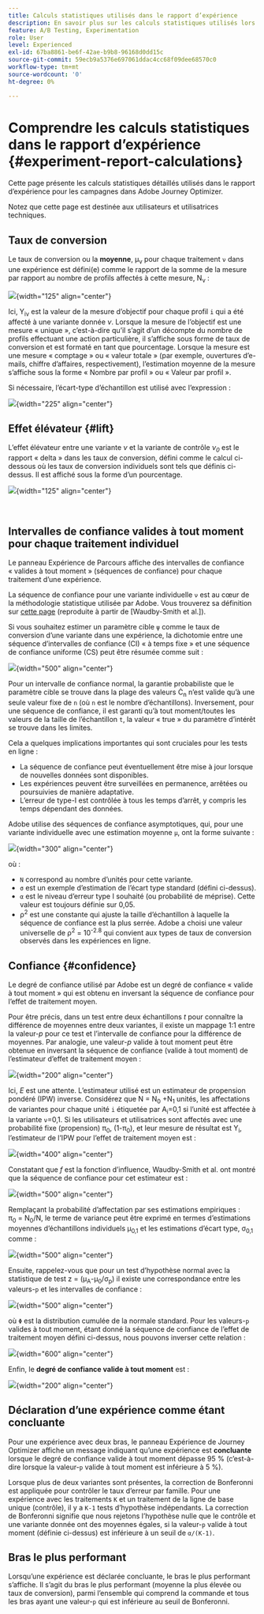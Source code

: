 ```yaml
---
title: Calculs statistiques utilisés dans le rapport d’expérience
description: En savoir plus sur les calculs statistiques utilisés lors de l’exécution de rapports d’expérience
feature: A/B Testing, Experimentation
role: User
level: Experienced
exl-id: 67ba8861-be6f-42ae-b9b8-96168d0dd15c
source-git-commit: 59ecb9a5376e697061ddac4cc68f09dee68570c0
workflow-type: tm+mt
source-wordcount: '0'
ht-degree: 0%

---
```


# Comprendre les calculs statistiques dans le rapport d’expérience {#experiment-report-calculations}

Cette page présente les calculs statistiques détaillés utilisés dans le rapport d’expérience pour les campagnes dans Adobe Journey Optimizer.

Notez que cette page est destinée aux utilisateurs et utilisatrices techniques.

## Taux de conversion

Le taux de conversion ou la **moyenne**, μ<sub>ν</sub> pour chaque traitement `ν` dans une expérience est défini(e) comme le rapport de la somme de la mesure par rapport au nombre de profils affectés à cette mesure, N<sub>ν</sub> :

![](assets/statistical_1.png){width="125" align="center"}

Ici, Y<sub>iν</sub> est la valeur de la mesure d’objectif pour chaque profil `i` qui a été affecté à une variante donnée *ν*. Lorsque la mesure de l’objectif est une mesure « unique », c’est-à-dire qu’il s’agit d’un décompte du nombre de profils effectuant une action particulière, il s’affiche sous forme de taux de conversion et est formaté en tant que pourcentage. Lorsque la mesure est une mesure « comptage » ou « valeur totale » (par exemple, ouvertures d’e-mails, chiffre d’affaires, respectivement), l’estimation moyenne de la mesure s’affiche sous la forme « Nombre par profil » ou « Valeur par profil ».

Si nécessaire, l’écart-type d’échantillon est utilisé avec l’expression :

![](assets/statistical_2.png){width="225" align="center"}

## Effet élévateur {#lift}

L’effet élévateur entre une variante *ν* et la variante de contrôle *ν<sub>0</sub>* est le rapport « delta » dans les taux de conversion, défini comme le calcul ci-dessous où les taux de conversion individuels sont tels que définis ci-dessus. Il est affiché sous la forme d’un pourcentage.

![](assets/statistical_3.png){width="125" align="center"}

</br>

## Intervalles de confiance valides à tout moment pour chaque traitement individuel

Le panneau Expérience de Parcours affiche des intervalles de confiance « valides à tout moment » (séquences de confiance) pour chaque traitement d’une expérience.

La séquence de confiance pour une variante individuelle `ν` est au cœur de la méthodologie statistique utilisée par Adobe. Vous trouverez sa définition sur [cette page](https://doi.org/10.48550/arXiv.2103.06476) (reproduite à partir de [Waudby-Smith et al.]).

Si vous souhaitez estimer un paramètre cible `ψ` comme le taux de conversion d’une variante dans une expérience, la dichotomie entre une séquence d’intervalles de confiance (CI) « à temps fixe » et une séquence de confiance uniforme (CS) peut être résumée comme suit :

![](assets/statistical_4.png){width="500" align="center"}

Pour un intervalle de confiance normal, la garantie probabiliste que le paramètre cible se trouve dans la plage des valeurs Ċ<sub>n</sub> n’est valide qu’à une seule valeur fixe de `n` (où `n` est le nombre d’échantillons). Inversement, pour une séquence de confiance, il est garanti qu’à tout moment/toutes les valeurs de la taille de l’échantillon `t`, la valeur « true » du paramètre d’intérêt se trouve dans les limites.

Cela a quelques implications importantes qui sont cruciales pour les tests en ligne :

* La séquence de confiance peut éventuellement être mise à jour lorsque de nouvelles données sont disponibles.
* Les expériences peuvent être surveillées en permanence, arrêtées ou poursuivies de manière adaptative.
* L’erreur de type-I est contrôlée à tous les temps d’arrêt, y compris les temps dépendant des données.

Adobe utilise des séquences de confiance asymptotiques, qui, pour une variante individuelle avec une estimation moyenne `μ`, ont la forme suivante :

![](assets/statistical_5.png){width="300" align="center"}

où :

* `N` correspond au nombre d’unités pour cette variante.
* `σ` est un exemple d’estimation de l’écart type standard (défini ci-dessus).
* `α` est le niveau d’erreur type I souhaité (ou probabilité de méprise). Cette valeur est toujours définie sur 0,05.
* ρ<sup>2</sup> est une constante qui ajuste la taille d’échantillon à laquelle la séquence de confiance est la plus serrée. Adobe a choisi une valeur universelle de ρ<sup>2</sup> = 10<sup>-2.8</sup> qui convient aux types de taux de conversion observés dans les expériences en ligne.

## Confiance {#confidence}

Le degré de confiance utilisé par Adobe est un degré de confiance « valide à tout moment » qui est obtenu en inversant la séquence de confiance pour l’effet de traitement moyen.

Pour être précis, dans un test entre deux échantillons *t* pour connaître la différence de moyennes entre deux variantes, il existe un mappage 1:1 entre la valeur-*p* pour ce test et l’intervalle de confiance pour la différence de moyennes. Par analogie, une valeur-*p* valide à tout moment peut être obtenue en inversant la séquence de confiance (valide à tout moment) de l’estimateur d’effet de traitement moyen :

![](assets/statistical_6.png){width="200" align="center"}

Ici, *E* est une attente. L’estimateur utilisé est un estimateur de propension pondéré (IPW) inverse. Considérez que N = N<sub>0</sub> +N<sub>1</sub> unités, les affectations de variantes pour chaque unité `i` étiquetée par A<sub>i</sub>=0,1 si l’unité est affectée à la variante `ν`=0,1. Si les utilisateurs et utilisatrices sont affectés avec une probabilité fixe (propension) π<sub>0</sub>, (1-π<sub>0</sub>), et leur mesure de résultat est Y<sub>i</sub>, l’estimateur de l’IPW pour l’effet de traitement moyen est :

![](assets/statistical_12.png){width="400" align="center"}

Constatant que *f* est la fonction d’influence, Waudby-Smith et al. ont montré que la séquence de confiance pour cet estimateur est :

![](assets/statistical_7.png){width="500" align="center"}

Remplaçant la probabilité d’affectation par ses estimations empiriques : π<sub>0</sub> = N<sub>0</sub>/N, le terme de variance peut être exprimé en termes d’estimations moyennes d’échantillons individuels μ<sub>0,1</sub> et les estimations d’écart type, σ<sub>0,1</sub> comme :

![](assets/statistical_8.png){width="500" align="center"}

Ensuite, rappelez-vous que pour un test d’hypothèse normal avec la statistique de test z = (μ<sub>A</sub>-μ<sub>0</sub>/σ<sub>p</sub>) il existe une correspondance entre les valeurs-`p` et les intervalles de confiance :

![](assets/statistical_9.png){width="500" align="center"}

où `Φ` est la distribution cumulée de la normale standard. Pour les valeurs-`p` valides à tout moment, étant donné la séquence de confiance de l’effet de traitement moyen défini ci-dessus, nous pouvons inverser cette relation :

![](assets/statistical_10.png){width="600" align="center"}

Enfin, le **degré de confiance valide à tout moment** est :

![](assets/statistical_11.png){width="200" align="center"}

## Déclaration d’une expérience comme étant concluante

Pour une expérience avec deux bras, le panneau Expérience de Journey Optimizer affiche un message indiquant qu’une expérience est **concluante** lorsque le degré de confiance valide à tout moment dépasse 95 % (c’est-à-dire lorsque la valeur-`p` valide à tout moment est inférieure à 5 %).

Lorsque plus de deux variantes sont présentes, la correction de Bonferonni est appliquée pour contrôler le taux d’erreur par famille. Pour une expérience avec les traitements `K` et un traitement de la ligne de base unique (contrôle), il y a `K-1` tests d’hypothèse indépendants. La correction de Bonferonni signifie que nous rejetons l’hypothèse nulle que le contrôle et une variante donnée ont des moyennes égales, si la valeur-`p` valide à tout moment (définie ci-dessus) est inférieure à un seuil de `α/(K-1)`.

## Bras le plus performant

Lorsqu’une expérience est déclarée concluante, le bras le plus performant s’affiche. Il s’agit du bras le plus performant (moyenne la plus élevée ou taux de conversion), parmi l’ensemble qui comprend la commande et tous les bras ayant une valeur-`p` qui est inférieure au seuil de Bonferonni.
